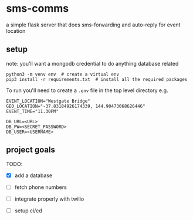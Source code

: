 # sms-comms
a simple flask server that does sms-forwarding and auto-reply for event location

## setup
note: you'll want a mongodb credential to do anything database related

```
python3 -m venv env  # create a virtual env 
pip3 install -r requirements.txt  # install all the required packages
```

To run you'll need to create a ```.env``` file in the top level directory
e.g.
```
EVENT_LOCATION="Westgate Bridge"
GEO_LOCATION="-37.83184926174339, 144.90473068626446"
EVENT_TIME="11.30PM"

DB_URL=<URL>
DB_PW=<SECRET_PASSWORD>
DB_USER=<USERNAME>
```

## project goals

TODO:

- [x] add a database
- [ ] fetch phone numbers
- [ ] integrate properly with twilio
- [ ] setup ci/cd



